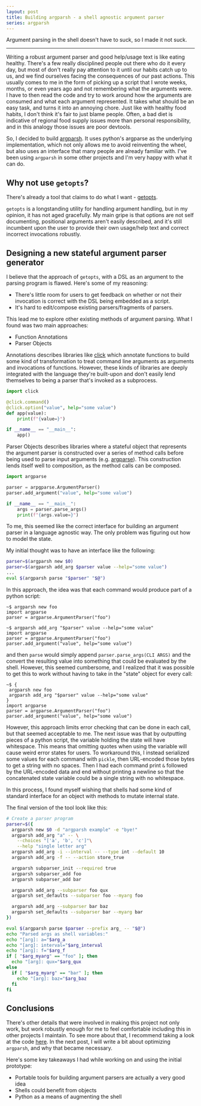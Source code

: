 ```yaml
---
layout: post
title: Building argparsh - a shell agnostic argument parser
series: argparsh
---
```


Argument parsing in the shell doesn't have to suck, so I made it not suck.

---

Writing a robust argument parser and good help/usage text is like eating healthy. There's a few
really disciplined people out there who do it every day, but most of don't really pay attention to
it until our habits catch up to us, and we find ourselves facing the consequences of our past
actions. This usually comes to me in the form of picking up a script that I wrote weeks, months, or
even years ago and not remembering what the arguments were. I have to then read the code and try to
work around how the arguments are consumed and what each argument represented. It takes what should
be an easy task, and turns it into an annoying chore. Just like with healthy food habits, I don't
think it's fair to just blame people. Often, a bad diet is indicative of regional food supply issues
more than personal responsibility, and in this analogy those issues are poor devtools.

So, I decided to build [argparsh](https://github.com/aneeshdurg/argparsh). It uses python's argparse
as the underlying implementation, which not only allows me to avoid reinventing the wheel, but also
uses an interface that many people are already familiar with. I've been using `argparsh` in some
other projects and I'm very happy with what it can do.

## Why not use `getopts`?

There's already a tool that claims to do what I want - [getopts](https://man7.org/linux/man-pages/man1/getopts.1p.html).

`getopts` is a longstanding utility for handling argument handling, but in my opinion, it has not
aged gracefully. My main gripe is that options are not self documenting, positional arguments aren't
easily described, and it's still incumbent upon the user to provide their own usage/help text and
correct incorrect invocations robustly.

## Designing a new stateful argument parser generator

I believe that the approach of `getopts`, with a DSL as an argument to the parsing program is
flawed. Here's some of my reasoning:

+ There's little room for users to get feedback on whether or not their invocation is correct
with the DSL being embedded as a script.
+ It's hard to edit/compose existing parsers/fragments of parsers.

This lead me to explore other existing methods of argument parsing. What I found was two main
approaches:

+ Function Annotations
+ Parser Objects

Annotations describes libraries like
[click](https://click.palletsprojects.com/en/stable/) which annotate functions
to build some kind of transformation to treat command line arguments as
arguments and invocations of functions. However, these kinds of libraries are
deeply integrated with the language they're built-upon and don't easily
lend themselves to being a parser that's invoked as a subprocess.

```python
import click

@click.command()
@click.option("value", help="some value")
def app(value):
    print(f"{value=}")

if __name__ == "__main__":
    app()
```

Parser Objects describes libraries where a stateful object that represents the argument parser is
constructed over a series of method calls before being used to parse input arguments (e.g.
[argparse](https://docs.python.org/3/library/argparse.html)). This construction
lends itself well to composition, as the method calls can be composed.

```python
import argparse

parser = arpgparse.ArgumentParser()
parser.add_argument("value", help="some value")

if __name__ == "__main__":
    args = parser.parse_args()
    print(f"{args.value=}")
```

To me, this seemed like the correct interface for building an argument parser in a language agnostic
way. The only problem was figuring out how to model the state.

My initial thought was to have an interface like the following:

```bash
parser=$(argparsh new $0)
parser=$(argparsh add_arg $parser value --help="some value")
...
eval $(argparsh parse "$parser" "$@")
```

In this approach, the idea was that each command would produce part of a python script:

```shell
~$ argparsh new foo
import argparse
parser = argparse.ArgumentParser("foo")

~$ argparsh add_arg "$parser" value --help="some value"
import argparse
parser = argparse.ArgumentParser("foo")
parser.add_argument("value", help="some value")
```

and then `parse` would simply append `parser.parse_args(CLI ARGS)` and the convert the resulting
value into something that could be evaluated by the shell. However, this seemed cumbersome, and I
realized that it was possible to get this to work without having to take in the "state" object for
every call:

```shell
~$ {
 argparsh new foo
 argparsh add_arg "$parser" value --help="some value"
}
import argparse
parser = argparse.ArgumentParser("foo")
parser.add_argument("value", help="some value")
```

However, this approach limits error checking that can be done in each call, but that seemed
acceptable to me. The next issue was that by outputting pieces of a python script, the variable
holding the state will have whitespace. This means that omitting quotes when using the variable will
cause weird error states for users. To workaround this, I instead serialized some values for each
command with `pickle`, then URL-encoded those bytes to get a string with no spaces. Then I had each
command print `&` followed by the URL-encoded data and end without printing a newline so that the
concatenated state variable could be a single string with no whitespace.

In this process, I found myself wishing that shells had some kind of standard interface for an
object with methods to mutate internal state.

The final version of the tool look like this:

```bash
# Create a parser program
parser=$({
  argparsh new $0 -d "argparsh example" -e "bye!"
  argparsh add_arg "a" -- \
    --choices "['a', 'b', 'c']"\
    --help "single letter arg"
  argparsh add_arg -i --interval -- --type int --default 10
  argparsh add_arg -f -- --action store_true

  argparsh subparser_init --required true
  argparsh subparser_add foo
  argparsh subparser_add bar

  argparsh add_arg --subparser foo qux
  argparsh set_defaults --subparser foo --myarg foo

  argparsh add_arg --subparser bar baz
  argparsh set_defaults --subparser bar --myarg bar
})

eval $(argparsh parse $parser --prefix arg_ -- "$@")
echo "Parsed args as shell variables:"
echo "[arg]: a="$arg_a
echo "[arg]: interval="$arg_interval
echo "[arg]: f="$arg_f
if [ "$arg_myarg" == "foo" ]; then
  echo "[arg]: qux="$arg_qux
else
  if [ "$arg_myarg" == "bar" ]; then
    echo "[arg]: baz="$arg_baz
  fi
fi
```

## Conclusions

There's other details that were involved in making this project not only work, but work robustly
enough for me to feel comfortable including this in other projects I maintain. To see more about
that, I recommend taking a look at the code [here](https://github.com/aneeshdurg/argparsh). In the
next post, I will write a bit about optimizing `argparsh`, and why that became necessary.

Here's some key takeaways I had while working on and using the initial prototype:

+ Portable tools for building argument parsers are actually a very good idea
+ Shells could benefit from objects
+ Python as a means of augmenting the shell
